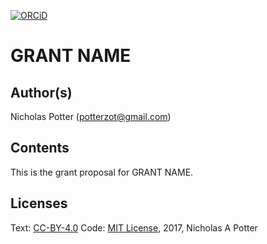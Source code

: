 <!-- README.md is generated from README.Rmd. Please edit that file -->
[![ORCiD](https://img.shields.io/badge/ORCiD-0000--0002--3410--3732-green.svg)](http://orcid.org/0000-0002-3410-3732)

GRANT NAME
==========

Author(s)
---------

Nicholas Potter (<potterzot@gmail.com>)

Contents
--------

This is the grant proposal for GRANT NAME.

Licenses
--------

Text: [CC-BY-4.0](https://creativecommons.org/licenses/by/4.0/) Code: [MIT License](https://opensource.org/licenses/MIT), 2017, Nicholas A Potter
